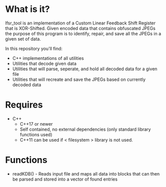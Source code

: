 # What is it?
lfsr_tool is an implementation of a Custom Linear Feedback Shift Register that is XOR-Shifted. Given encoded data that contains obfuscated JPEGs the purpose of this program is to identify, repair, and save all the JPEGs in a given set of data.

In this repository you'll find:
* C++ implementations of all utilities
* Utilities that decode given data
* Utilities that will parse, seperate, and hold all decoded data for a given file
* Utilities that will recreate and save the JPEGs based on currently decoded data

# Requires

* C++
    * C++17 or newer
    * Self contained, no external dependencies (only standard library functions used)
    * C++11 can be used if < filesystem > library is not used.

# Functions
* readKDB() - Reads input file and maps all data into blocks that can then be parsed and stored into a vector of found entries
